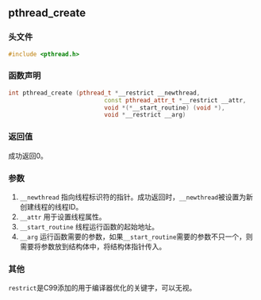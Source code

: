 ## pthread_create

### 头文件
```cpp
#include <pthread.h>
```

### 函数声明
```cpp
int pthread_create (pthread_t *__restrict __newthread,
                           const pthread_attr_t *__restrict __attr,
                           void *(*__start_routine) (void *),
                           void *__restrict __arg)
```

### 返回值
成功返回0。

### 参数
1. `__newthread`
  指向线程标识符的指针。成功返回时，`__newthread`被设置为新创建线程的线程ID。
2. `__attr`
  用于设置线程属性。
3. `__start_routine`
  线程运行函数的起始地址。
4. `__arg`
  运行函数需要的参数，如果`__start_routine`需要的参数不只一个，则需要将参数放到结构体中，将结构体指针传入。

### 其他
`restrict`是C99添加的用于编译器优化的关键字，可以无视。
